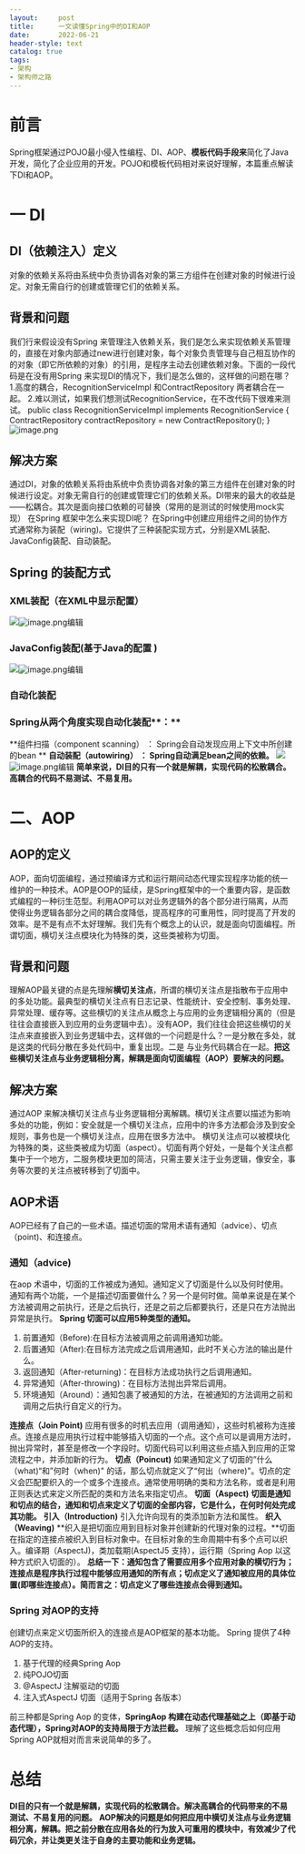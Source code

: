 ```yaml
---
layout:     post
title:      一文读懂Spring中的DI和AOP
date:       2022-06-21
header-style: text
catalog: true
tags:
- 架构
- 架构师之路
---
```


# 前言
Spring框架通过POJO最小侵入性编程、DI、AOP、**模板代码手段来**简化了Java 开发，简化了企业应用的开发。POJO和模板代码相对来说好理解，本篇重点解读下DI和AOP。
# **一 DI**
## **DI（依赖注入）定义**
对象的依赖关系将由系统中负责协调各对象的第三方组件在创建对象的时候进行设定。对象无需自行的创建或管理它们的依赖关系。
## **背景和问题**
我们行来假设没有Spring 来管理注入依赖关系，我们是怎么来实现依赖关系管理的，直接在对象内部通过new进行创建对象，每个对象负责管理与自己相互协作的的对象（即它所依赖的对象）的引用，是程序主动去创建依赖对象。下面的一段代码是在没有用Spring 来实现DI的情况下，我们是怎么做的，这样做的问题在哪？
1.高度的耦合，RecognitionServiceImpl 和ContractRepository 两者耦合在一起。
2.难以测试，如果我们想测试RecognitionService，在不改代码下很难来测试。
public class RecognitionServiceImpl implements RecognitionService {     ContractRepository contractRepository = new ContractRepository(); } 
![image.png](https://cdn.nlark.com/yuque/0/2022/gif/12605472/1655822213368-2804967e-b77e-40db-8b0c-65e06551fae2.gif#clientId=u174cb29d-ab38-4&crop=0&crop=0&crop=1&crop=1&from=paste&id=ue35aba25&margin=%5Bobject%20Object%5D&name=image.png&originHeight=1&originWidth=1&originalType=url&ratio=1&rotation=0&showTitle=false&size=43&status=done&style=none&taskId=ubd112d8a-d651-48f1-bff5-4c7e484e724&title=)
## **解决方案**
通过DI，对象的依赖关系将由系统中负责协调各对象的第三方组件在创建对象的时候进行设定。对象无需自行的创建或管理它们的依赖关系。DI带来的最大的收益是——松耦合。其次是面向接口依赖的可替换（常用的是测试的时候使用mock实现）
在Spring 框架中怎么来实现DI呢？
在Spring中创建应用组件之间的协作方式通常称为装配（wiring)。它提供了三种装配实现方式，分别是XML装配、JavaConfig装配、自动装配。
## Spring 的装配方式
### **XML装配（在XML中显示配置）**
![](https://cdn.nlark.com/yuque/0/2022/png/12605472/1655822213533-d64704d4-ae48-4b96-8a63-5d8a59fe3c6d.png#clientId=u174cb29d-ab38-4&crop=0&crop=0&crop=1&crop=1&from=paste&id=uf049a090&margin=%5Bobject%20Object%5D&originHeight=256&originWidth=978&originalType=url&ratio=1&rotation=0&showTitle=false&status=done&style=none&taskId=udd6234dc-b149-4b37-b3b5-5fdaa21c4bf&title=)![image.png](https://cdn.nlark.com/yuque/0/2022/gif/12605472/1655822213396-5bac3f57-f0b3-4d5f-bf8c-8fc3d3494235.gif#clientId=u174cb29d-ab38-4&crop=0&crop=0&crop=1&crop=1&from=paste&id=u34c7d159&margin=%5Bobject%20Object%5D&name=image.png&originHeight=1&originWidth=1&originalType=url&ratio=1&rotation=0&showTitle=false&size=43&status=done&style=none&taskId=u68f879d6-8297-41db-8abf-c4e91be967a&title=)编辑
### **JavaConfig装配(基于Java的配置 )**
![](https://cdn.nlark.com/yuque/0/2022/png/12605472/1655822213517-1c6f3abf-bd14-4eea-91f6-fa4bd03a1222.png#clientId=u174cb29d-ab38-4&crop=0&crop=0&crop=1&crop=1&from=paste&id=uf11bdcbc&margin=%5Bobject%20Object%5D&originHeight=369&originWidth=699&originalType=url&ratio=1&rotation=0&showTitle=false&status=done&style=none&taskId=u910e2e60-59c1-4143-b69f-a785fbde6df&title=)![image.png](https://cdn.nlark.com/yuque/0/2022/gif/12605472/1655822213370-3481266c-fc5e-4ba8-96cf-2a49adc1464e.gif#clientId=u174cb29d-ab38-4&crop=0&crop=0&crop=1&crop=1&from=paste&id=uc6b16514&margin=%5Bobject%20Object%5D&name=image.png&originHeight=1&originWidth=1&originalType=url&ratio=1&rotation=0&showTitle=false&size=43&status=done&style=none&taskId=ubd92f3e7-41b4-4719-b5fe-67217e561b1&title=)编辑
### **自动化装配**
### Spring从两个角度实现自动化装配**：**
**组件扫描（component scanning） ： Spring会自动发现应用上下文中所创建的bean **
**自动装配（autowiring） ： Spring自动满足bean之间的依赖。**
![](https://cdn.nlark.com/yuque/0/2022/png/12605472/1655822214039-96443907-cdba-492c-9587-b68662d60868.png#clientId=u174cb29d-ab38-4&crop=0&crop=0&crop=1&crop=1&from=paste&id=u976ea5dc&margin=%5Bobject%20Object%5D&originHeight=236&originWidth=758&originalType=url&ratio=1&rotation=0&showTitle=false&status=done&style=none&taskId=u32eea64a-4e97-480c-ac6c-35c695c9a90&title=)![image.png](https://cdn.nlark.com/yuque/0/2022/gif/12605472/1655822214003-47c97534-d62a-454e-918c-defcb29aac96.gif#clientId=u174cb29d-ab38-4&crop=0&crop=0&crop=1&crop=1&from=paste&id=u9b950a52&margin=%5Bobject%20Object%5D&name=image.png&originHeight=1&originWidth=1&originalType=url&ratio=1&rotation=0&showTitle=false&size=43&status=done&style=none&taskId=u3c18d872-d303-4846-8f40-b3b30986467&title=)编辑
**简单来说，DI目的只有一个就是解耦，实现代码的松散耦合。高耦合的代码不易测试、不易复用。**
# **二、AOP**
## **AOP的定义**
AOP，面向切面编程，通过预编译方式和运行期间动态代理实现程序功能的统一维护的一种技术。AOP是OOP的延续，是Spring框架中的一个重要内容，是函数式编程的一种衍生范型。利用AOP可以对业务逻辑外的各个部分进行隔离，从而使得业务逻辑各部分之间的耦合度降低，提高程序的可重用性，同时提高了开发的效率。是不是有点不太好理解。我们先有个概念上的认识，就是面向切面编程。所谓切面，横切关注点模块化为特殊的类，这些类被称为切面。
## **背景和问题**
理解AOP最关键的点是先理解**横切关注点**，所谓的横切关注点是指散布于应用中的多处功能。最典型的横切关注点有日志记录、性能统计、安全控制、事务处理、异常处理、缓存等。这些横切的关注点从概念上与应用的业务逻辑相分离的（但是往往会直接嵌入到应用的业务逻辑中去）。没有AOP，我们往往会把这些横切的关注点来直接嵌入到业务逻辑中去，这样做的一个问题是什么？一是分散在多处，就是这类的代码分散在多处代码中，重复出现。二是 与业务代码耦合在一起。**把这些横切关注点与业务逻辑相分离，解耦是面向切面编程（AOP）要解决的问题。**
## **解决方案**
通过AOP 来解决横切关注点与业务逻辑相分离解耦。横切关注点要以描述为影响多处的功能，例如：安全就是一个横切关注点，应用中的许多方法都会涉及到安全规则，事务也是一个横切关注点，应用在很多方法中。
横切关注点可以被模块化为特殊的类，这些类被成为切面（aspect）。切面有两个好处，一是每个关注点都集中于一个地方，二服务模块更加的简洁，只需主要关注于业务逻辑，像安全，事务等次要的关注点被转移到了切面中。
## AOP术语
AOP已经有了自己的一些术语。描述切面的常用术语有通知（advice）、切点（point)、和连接点。
### 通知（advice)
在aop 术语中，切面的工作被成为通知。通知定义了切面是什么以及何时使用。通知有两个功能，一个是描述切面要做什么？另一个是何时做。简单来说是在某个方法被调用之前执行，还是之后执行，还是之前之后都要执行，还是只在方法抛出异常是执行。
**Spring 切面可以应用5种类型的通知。**
 	 	 	 	 	

1. 前置通知（Before):在目标方法被调用之前调用通知功能。
1. 后置通知（After):在目标方法完成之后调用通知，此时不关心方法的输出是什么。
1. 返回通知（After-returning)：在目标方法成功执行之后调用通知。
1. 异常通知（After-throwing)：在目标方法抛出异常后调用。
1. 环境通知（Around）：通知包裹了被通知的方法，在被通知的方法调用之前和调用之后执行自定义的行为。

**连接点（Join Point)**
应用有很多的时机去应用（调用通知），这些时机被称为连接点。连接点是应用执行过程中能够插入切面的一个点。这个点可以是调用方法时，抛出异常时，甚至是修改一个字段时。切面代码可以利用这些点插入到应用的正常流程之中，并添加新的行为。
**切点（Poincut)**
如果通知定义了切面的”什么（what)“和”何时（when)" 的话，那么切点就定义了“何出（where)"。切点的定义会匹配要织入的一个或多个连接点。通常使用明确的类和方法名称，或者是利用正则表达式来定义所匹配的类和方法名来指定切点。
**切面（Aspect)**
**切面是通知和切点的结合，通知和切点来定义了切面的全部内容，它是什么，在何时何处完成其功能。**
**引入（Introduction)**
引入允许向现有的类添加新方法和属性。
**织入（Weaving)**
**织入是把切面应用到目标对象并创建新的代理对象的过程。**切面在指定的连接点被织入到目标对象中。在目标对象的生命周期中有多个点可以织入。编译期（AspectJ)，类加载期(AspectJ5 支持），运行期（Spring Aop 以这种方式织入切面的）。
**总结一下：通知包含了需要应用多个应用对象的横切行为；连接点是程序执行过程中能够应用通知的所有点；切点定义了通知被应用的具体位置(即哪些连接点）。简而言之：切点定义了哪些连接点会得到通知。**
### Spring 对AOP的支持
创建切点来定义切面所织入的连接点是AOP框架的基本功能。
Spring 提供了4种AOP的支持。
 	 	 	 	

1. 基于代理的经典Spring Aop
1. 纯POJO切面
1. @AspectJ 注解驱动的切面
1. 注入式AspectJ 切面（适用于Spring 各版本）

前三种都是Spring Aop 的变体，**SpringAop 构建在动态代理基础之上（即基于动态代理），Spring对AOP的支持局限于方法拦截。**
理解了这些概念后如何应用Spring AOP就相对而言来说简单的多了。
# **总结**
**DI目的只有一个就是解耦，实现代码的松散耦合。解决高耦合的代码带来的不易测试、不易复用的问题。**
**AOP解决的问题是如何把应用中横切关注点与业务逻辑相分离，解耦。把之前分散在应用各处的行为放入可重用的模块中，有效减少了代码冗余，并让类更关注于自身的主要功能和业务逻辑。**

